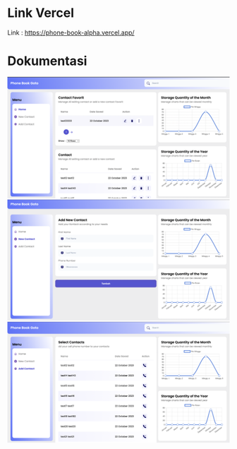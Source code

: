 # Link Vercel

Link : https://phone-book-alpha.vercel.app/

# Dokumentasi

<img src="./public//sc2.png">
<img src="./public//sc3.png">
<img src="./public//sc1.png">
